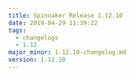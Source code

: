 ```yaml
---
title: Spinnaker Release 1.12.10
date: 2019-04-29 11:39:22
tags:
  - changelogs
  - 1.12
major_minor: 1.12.10-changelog.md
version: 1.12.10
---
```


<script src="https://gist.github.com/spinnaker-release/09df518265e3c371a12c5eef7e946b56.js"/>

